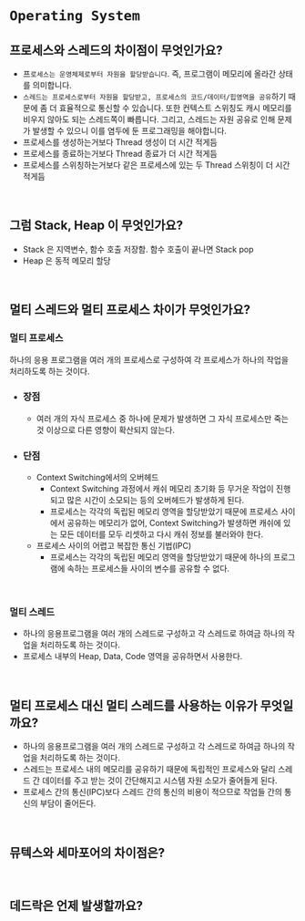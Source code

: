 # `Operating System`

## 프로세스와 스레드의 차이점이 무엇인가요?

- 프`로세스는 운영체제로부터 자원을 할당받습니다`. 즉, 프로그램이 메모리에 올라간 상태를 의미합니다.
- `스레드는 프로세스로부터 자원을 할당받고, 프로세스의 코드/데이터/힙영역을 공유`하기 때문에 좀 더 효율적으로 통신할 수 있습니다. 또한 컨텍스트 스위칭도 캐시 메모리를 비우지 않아도 되는 스레드쪽이 빠릅니다. 그리고, 스레드는 자원 공유로 인해 문제가 발생할 수 있으니 이를 염두에 둔 프로그래밍을 해야합니다.
-	프로세스를 생성하는거보다 Thread 생성이 더 시간 적게듬
-	프로세스를 종료하는거보다 Thread 종료가 더 시간 적게듬
-	프로세스를 스위칭하는거보다 같은 프로세스에 있는 두 Thread 스위칭이 더 시간 적게듬

<br>

## 그럼 Stack, Heap 이 무엇인가요?

- Stack 은 지역변수, 함수 호출 저장함. 함수 호출이 끝나면 Stack pop 
- Heap 은 동적 메모리 할당

<br>

## 멀티 스레드와 멀티 프로세스 차이가 무엇인가요?

### 멀티 프로세스

하나의 응용 프로그램을 여러 개의 프로세스로 구성하여 각 프로세스가 하나의 작업을 처리하도록 하는 것이다.

- ### 장점
  - 여러 개의 자식 프로세스 중 하나에 문제가 발생하면 그 자식 프로세스만 죽는 것 이상으로 다른 영향이 확산되지 않는다.

- ### 단점
  - Context Switching에서의 오버헤드 
    - Context Switching 과정에서 캐쉬 메모리 초기화 등 무거운 작업이 진행되고 많은 시간이 소모되는 등의 오버헤드가 발생하게 된다. 
    - 프로세스는 각각의 독립된 메모리 영역을 할당받았기 때문에 프로세스 사이에서 공유하는 메모리가 없어, Context Switching가 발생하면 캐쉬에 있는 모든 데이터를 모두 리셋하고 다시 캐쉬 정보를 불러와야 한다.
  - 프로세스 사이의 어렵고 복잡한 통신 기법(IPC)
    - 프로세스는 각각의 독립된 메모리 영역을 할당받았기 때문에 하나의 프로그램에 속하는 프로세스들 사이의 변수를 공유할 수 없다.
    
<br>

### 멀티 스레드

- 하나의 응용프로그램을 여러 개의 스레드로 구성하고 각 스레드로 하여금 하나의 작업을 처리하도록 하는 것이다.
- 프로세스 내부의 Heap, Data, Code 영역을 공유하면서 사용한다.

<br>

## 멀티 프로세스 대신 멀티 스레드를 사용하는 이유가 무엇일까요?

- 하나의 응용프로그램을 여러 개의 스레드로 구성하고 각 스레드로 하여금 하나의 작업을 처리하도록 하는 것이다.
- 스레드는 프로세스 내의 메모리를 공유하기 때문에 독립적인 프로세스와 달리 스레드 간 데이터를 주고 받는 것이 간단해지고 시스템 자원 소모가 줄어들게 된다.
- 프로세스 간의 통신(IPC)보다 스레드 간의 통신의 비용이 적으므로 작업들 간의 통신의 부담이 줄어든다.

<br>

## 뮤텍스와 세마포어의 차이점은? 

<br>

## 데드락은 언제 발생할까요?